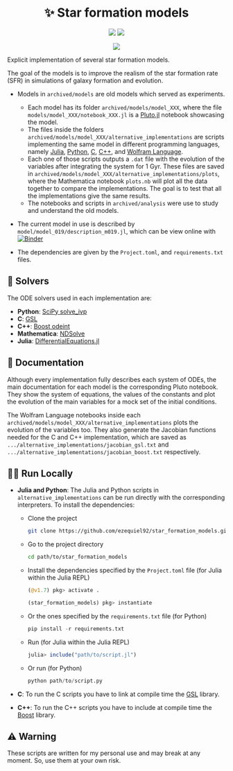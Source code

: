 <div align="center">
    <h1>✨ Star formation models</h1>
</div>

<p align="center">
    <a href="https://github1s.com/ezequiel92/star_formation_models"><img src="http://forthebadge.com/images/badges/built-with-science.svg"></a>
    <a href="https://julialang.org"><img src="https://forthebadge.com/images/badges/made-with-julia.svg"></a>
</p>

<p align="center">
    <a href="https://github.com/ezequiel92/star_formation_models/blob/main/LICENSE"><img src="https://img.shields.io/github/license/ezequiel92/star_formation_models?style=flat&logo=GNU&labelColor=2B2D2F"></a>
</p>

Explicit implementation of several star formation models.

The goal of the models is to improve the realism of the star formation rate (SFR) in simulations of galaxy formation and evolution.

- Models in `archived/models` are old models which served as experiments.

  - Each model has its folder `archived/models/model_XXX`, where the file `models/model_XXX/notebook_XXX.jl` is a [Pluto.jl](https://github.com/fonsp/Pluto.jl) notebook showcasing the model.
  - The files inside the folders `archived/models/model_XXX/alternative_implementations` are scripts implementing the same model in different programming languages, namely [Julia](https://julialang.org), [Python](https://www.python.org/), [C](http://www.open-std.org/jtc1/sc22/wg14/www/standards), [C++](https://isocpp.org/), and [Wolfram Language](https://www.wolfram.com/language/).
  - Each one of those scripts outputs a `.dat` file with the evolution of the variables after integrating the system for 1 Gyr. These files are saved in `archived/models/model_XXX/alternative_implementations/plots`, where the Mathematica notebook `plots.nb` will plot all the data together to compare the implementations. The goal is to test that all the implementations give the same results.
  - The notebooks and scripts in `archived/analysis` were use to study and understand the old models.

- The current model in use is described by `model/model_019/description_m019.jl`, which can be view online with [![Binder](https://mybinder.org/badge_logo.svg)](https://binder.plutojl.org/v0.19.5/open?url=https%253A%252F%252Fraw.githubusercontent.com%252Fezequiel92%252Fstar_formation_models%252Fmain%252Fmodel_019%252Fdescription_m019.jl)
- The dependencies are given by the `Project.toml`, and `requirements.txt` files.

## 🧮 Solvers

The ODE solvers used in each implementation are:

- **Python**: [SciPy solve_ivp](https://docs.scipy.org/doc/scipy/reference/generated/scipy.integrate.solve_ivp.html)
- **C**: [GSL](https://www.gnu.org/software/gsl/)
- **C++**: [Boost odeint](https://headmyshoulder.github.io/odeint-v2/index.html)
- **Mathematica**: [NDSolve](https://reference.wolfram.com/language/ref/NDSolve.html)
- **Julia**: [DifferentialEquations.jl](https://diffeq.sciml.ai/dev/)

## 📘 Documentation

Although every implementation fully describes each system of ODEs, the main documentation for each model is the corresponding Pluto notebook. They show the system of equations, the values of the constants and plot the evolution of the main variables for a mock set of the initial conditions.

The Wolfram Language notebooks inside each `archived/models/model_XXX/alternative_implementations` plots the evolution of the variables too. They also generate the Jacobian functions needed for the C and C++ implementation, which are saved as `.../alternative_implementations/jacobian_gsl.txt` and `.../alternative_implementations/jacobian_boost.txt` respectively.

## 👨‍💻 Run Locally

- **Julia and Python**: The Julia and Python scripts in `alternative_implementations` can be run directly with the corresponding interpreters. To install the dependencies:

  - Clone the project

    ```bash
    git clone https://github.com/ezequiel92/star_formation_models.git
    ```

  - Go to the project directory

    ```bash
    cd path/to/star_formation_models
    ```

  - Install the dependencies specified by the `Project.toml` file (for Julia within the Julia REPL)

    ```julia
    (@v1.7) pkg> activate .

    (star_formation_models) pkg> instantiate
    ```

  - Or the ones specified by the `requirements.txt` file (for Python)

    ```python
    pip install -r requirements.txt
    ```
  
  - Run (for Julia within the Julia REPL)

    ```julia
    julia> include("path/to/script.jl")
    ```

  - Or run (for Python)

    ```python
    python path/to/script.py
    ```

- **C**: To run the C scripts you have to link at compile time the [GSL](https://www.gnu.org/software/gsl/) library.
- **C++**: To run the C++ scripts you have to include at compile time the [Boost](https://www.boost.org/) library.

## ⚠️ Warning

These scripts are written for my personal use and may break at any moment. So, use them at your own risk.
